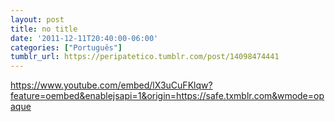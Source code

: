 ```yaml
---
layout: post
title: no title
date: '2011-12-11T20:40:00-06:00'
categories: ["Português"]
tumblr_url: https://peripatetico.tumblr.com/post/14098474441
---
```

https://www.youtube.com/embed/lX3uCuFKlqw?feature=oembed&enablejsapi=1&origin=https://safe.txmblr.com&wmode=opaque  
